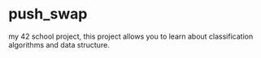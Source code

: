 # push_swap
my 42 school project, this project allows you to learn about classification algorithms and data structure.
